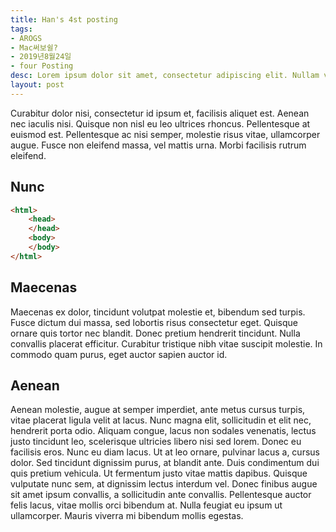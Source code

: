 ```yaml
---
title: Han's 4st posting
tags:
- AROGS
- Mac써보쉴?
- 2019년8월24일
- four Posting
desc: Lorem ipsum dolor sit amet, consectetur adipiscing elit. Nullam vehicula gravida felis et dapibus.
layout: post
---
```


Curabitur dolor nisi, consectetur id ipsum et, facilisis aliquet est. Aenean nec iaculis nisi. Quisque non nisl eu leo ultrices rhoncus. Pellentesque at euismod est. Pellentesque ac nisi semper, molestie risus vitae, ullamcorper augue. Fusce non eleifend massa, vel mattis urna. Morbi facilisis rutrum eleifend.
<!-- more -->
<!-- Mauris a molestie neque. Aliquam non malesuada nisi, a sodales purus. Nam molestie faucibus sapien eu euismod. Sed scelerisque ornare euismod. In tincidunt est vel pharetra convallis. Praesent vitae nisi odio.-->

## Nunc

```html
<html>
    <head>
    </head>
    <body>
    </body>
</html>
```

## Maecenas
Maecenas ex dolor, tincidunt volutpat molestie et, bibendum sed turpis. Fusce dictum dui massa, sed lobortis risus consectetur eget. Quisque ornare quis tortor nec blandit. Donec pretium hendrerit tincidunt. Nulla convallis placerat efficitur. Curabitur tristique nibh vitae suscipit molestie. In commodo quam purus, eget auctor sapien auctor id.

## Aenean
Aenean molestie, augue at semper imperdiet, ante metus cursus turpis, vitae placerat ligula velit at lacus. Nunc magna elit, sollicitudin et elit nec, hendrerit porta odio. Aliquam congue, lacus non sodales venenatis, lectus justo tincidunt leo, scelerisque ultricies libero nisi sed lorem. Donec eu facilisis eros. Nunc eu diam lacus. Ut at leo ornare, pulvinar lacus a, cursus dolor. Sed tincidunt dignissim purus, at blandit ante. Duis condimentum dui quis pretium vehicula. Ut fermentum justo vitae mattis dapibus. Quisque vulputate nunc sem, at dignissim lectus interdum vel. Donec finibus augue sit amet ipsum convallis, a sollicitudin ante convallis. Pellentesque auctor felis lacus, vitae mollis orci bibendum at. Nulla feugiat eu ipsum ut ullamcorper. Mauris viverra mi bibendum mollis egestas.
